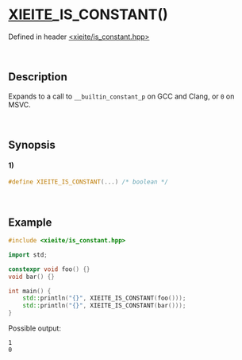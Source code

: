# [XIEITE](../../macros.md)\_IS\_CONSTANT\(\)
Defined in header [<xieite/is_constant.hpp>](../../../include/xieite/is_constant.hpp)

&nbsp;

## Description
Expands to a call to `__builtin_constant_p` on GCC and Clang, or `0` on MSVC.

&nbsp;

## Synopsis
#### 1)
```cpp
#define XIEITE_IS_CONSTANT(...) /* boolean */
```

&nbsp;

## Example
```cpp
#include <xieite/is_constant.hpp>

import std;

constexpr void foo() {}
void bar() {}

int main() {
    std::println("{}", XIEITE_IS_CONSTANT(foo()));
    std::println("{}", XIEITE_IS_CONSTANT(bar()));
}
```
Possible output:
```
1
0
```
